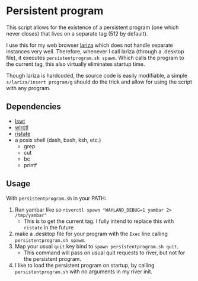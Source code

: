 # Persistent program
This script allows for the existence of a persistent program (one which never closes)
that lives on a separate tag (512 by default).

I use this for my web browser
[lariza](https://github.com/user18130814200115-2/userslariza)
which does not handle separate instances very well.
Therefore, whenever I call lariza (through a .desktop file),
it executes `persistentprogram.sh spawn`. 
Which calls the program to the current tag,
this also virtually eliminates startup time.

Though lariza is hardcoded, the source code is easily modifiable,
a simple `s/lariza/insert program/g` should do the trick and allow for using the script with any program.

## Dependencies
- [lswt](https://git.sr.ht/~leon_plickat/lswt)
- [wlrctl](https://git.sr.ht/~brocellous/wlrctl)
- [ristate](https://github.com/snakedye/ristate)
- a posix shell (dash, bash, ksh, etc.)
   + grep
   + cut
   + bc
   + printf

## Usage
With `persistentprogram.sh` in your PATH:

1. Run yambar like so `riverctl spawn "WAYLAND_DEBUG=1 yambar 2> /tmp/yambar"`
    - This is to get the current tag. I fully intend to replace this with `ristate` in the future
2. make a .desktop file for your program with the `Exec` line calling `persistentprogram.sh spawm`.
3. Map your usual `quit` key bind to `spawn persistentprogram.sh quit`.
    - This command will pass on usual quit requests to river, but not for the persistent program.
4. I like to load the persistent program on startup, by calling `persistentprogram.sh` with no arguments in my river init.
